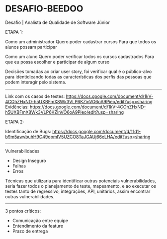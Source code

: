 # DESAFIO-BEEDOO
Desafio | Analista de Qualidade de Software Júnior

ETAPA 1: 

Como um administrador
Quero poder cadastrar cursos
Para que todos os alunos possam participar 

Como um aluno
Quero poder verificar todos os cursos cadastrados
Para que eu possa escolher e participar de algum curso

Decisões tomadas ao criar user story, foi verificar qual é o público-alvo para identidicando todas as características dos perfis das pessoas que podem interagir pelo sistema.
____________________________________________________________

Link com os casos de testes: https://docs.google.com/document/d/1kV-4COhZHxND-h5UXBFmX8Wk3VLP6KZinVO6oA9Pieo/edit?usp=sharing
Evidências: https://docs.google.com/document/d/1kV-4COhZHxND-h5UXBFmX8Wk3VLP6KZinVO6oA9Pieo/edit?usp=sharing


ETAPA 2: 

Identificação de Bugs: https://docs.google.com/document/d/11d1-b9m5awvbuhH9C49opmIV5UZCO8TaJGAUj66eLHA/edit?usp=sharing

___________________________________________________________

Vulnerabilidades

- Design Inseguro
- Falhas
- Erros

Técnicas que utilizaria para identificar outras potenciais vulnerabilidades, seria fazer todos o planejamento de teste, mapeamento, e ao executar os testes tanto de regressivo, integrações, API, unitários, assim encontrar outras vulnerabilidades.

___________________________________________________________

 3 pontos críticos:

 - Comunicação entre equipe
 - Entendimento da feature
 - Prazo de entrega
